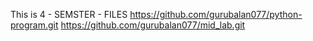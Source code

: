 This is 4 - SEMSTER - FILES
https://github.com/gurubalan077/python-program.git
https://github.com/gurubalan077/mid_lab.git
